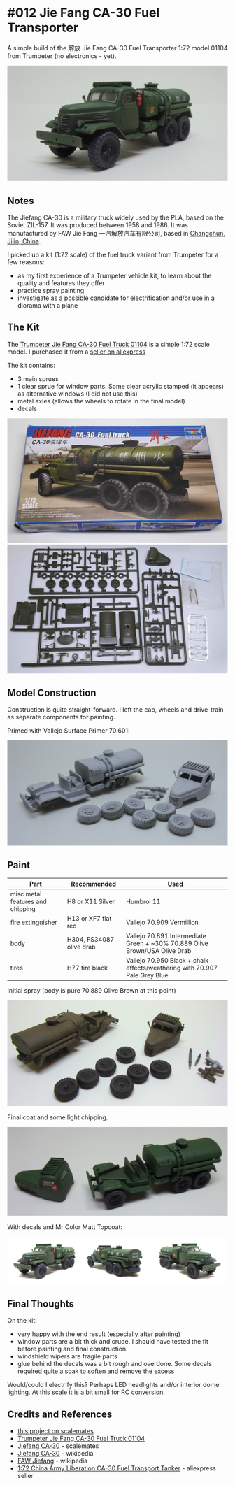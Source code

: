 # #012 Jie Fang CA-30 Fuel Transporter

A simple build of the 解放 Jie Fang CA-30 Fuel Transporter 1:72 model 01104 from Trumpeter (no electronics - yet).

![Build](./assets/CA30FuelTransporter_build.jpg?raw=true)

## Notes

The Jiefang CA-30 is a military truck widely used by the PLA, based on the Soviet ZIL-157.
It was produced between 1958 and 1986.
It was manufactured by FAW Jie Fang 一汽解放汽车有限公司, based in [Changchun, Jilin, China](https://goo.gl/maps/KqF9NMPK2o4Nn5do7).

I picked up a kit (1:72 scale) of the fuel truck variant from Trumpeter for a few reasons:

* as my first experience of a Trumpeter vehicle kit, to learn about the quality and features they offer
* practice spray painting
* investigate as a possible candidate for electrification and/or use in a diorama with a plane

## The Kit

The [Trumpeter Jie Fang CA-30 Fuel Truck 01104](http://www.trumpeter-china.com/index.php?g=home&m=product&a=show&id=2796&l=en)
is a simple 1:72 scale model. I purchased it from a [seller on aliexpress](https://www.aliexpress.com/item/32834495380.html)

The kit contains:

* 3 main sprues
* 1 clear sprue for window parts. Some clear acrylic stamped (it appears) as alternative windows (I did not use this)
* metal axles (allows the wheels to rotate in the final model)
* decals

![kit_box](./assets/kit_box.jpg?raw=true)
![kit_parts](./assets/kit_parts.jpg?raw=true)

## Model Construction

Construction is quite straight-forward. I left the cab, wheels and drive-train as separate components for painting.

Primed with Vallejo Surface Primer 70.601:

![build_01](./assets/build_01.jpg?raw=true)

## Paint

| Part                               | Recommended              | Used |
|------------------------------------|--------------------------|------|
| misc metal features and chipping   | H8 or X11 Silver         | Humbrol 11 |
| fire extinguisher                  | H13 or XF7 flat red      | Vallejo 70.909 Vermillion |
| body                               | H304, FS34087 olive drab | Vallejo 70.891 Intermediate Green + ~30% 70.889 Olive Brown/USA Olive Drab |
| tires                              | H77 tire black           | Vallejo 70.950 Black + chalk effects/weathering with 70.907 Pale Grey Blue |

Initial spray (body is pure 70.889 Olive Brown at this point)

![build_02](./assets/build_02.jpg?raw=true)

Final coat and some light chipping.

![build_03](./assets/build_03.jpg?raw=true)

With decals and Mr Color Matt Topcoat:

![build_04](./assets/build_04.jpg?raw=true)

## Final Thoughts

On the kit:

* very happy with the end result (especially after painting)
* window parts are a bit thick and crude. I should have tested the fit before painting and final construction.
* windshield wipers are fragile parts
* glue behind the decals was a bit rough and overdone. Some decals required quite a soak to soften and remove the excess

Would/could I electrify this? Perhaps LED headlights and/or interior dome lighting. At this scale it is a bit small for RC conversion.

## Credits and References

* [this project on scalemates](https://www.scalemates.com/profiles/mate.php?id=74137&p=projects&project=93196)
* [Trumpeter Jie Fang CA-30 Fuel Truck 01104](http://www.trumpeter-china.com/index.php?g=home&m=product&a=show&id=2796&l=en)
* [Jiefang CA-30](https://www.scalemates.com/kits/trumpeter-01104-jiefang-ca-30--195821) - scalemates
* [Jiefang CA-30](https://en.wikipedia.org/wiki/Jiefang_CA-30) - wikipedia
* [FAW Jiefang](https://en.wikipedia.org/wiki/FAW_Jiefang) - wikipedia
* [1:72 China Army Liberation CA-30 Fuel Transport Tanker](https://www.aliexpress.com/item/32834495380.html) - aliexpress seller
